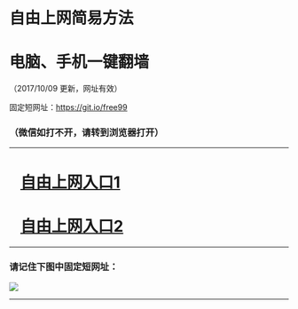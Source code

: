 ﻿# 自由上网简易方法

# 电脑、手机一键翻墙

（2017/10/09 更新，网址有效）

固定短网址：https://git.io/free99

### （微信如打不开，请转到浏览器打开）


***





# &nbsp;&nbsp; <a href="http://ft181822644.fwq-tz-1001.info/fwqtz01.html?t=100900120326 " target="_blank">自由上网入口1</a>
# &nbsp;&nbsp; <a href="http://ft1496120889.fwq-tz-1002.info/fwqtz02.html?t=100900114590 " target="_blank">自由上网入口2</a>
***

### 请记住下图中固定短网址：

<img src="https://s3-us-west-2.amazonaws.com/fwq-1001/yjfq-20170905okok.png" /> 


***

